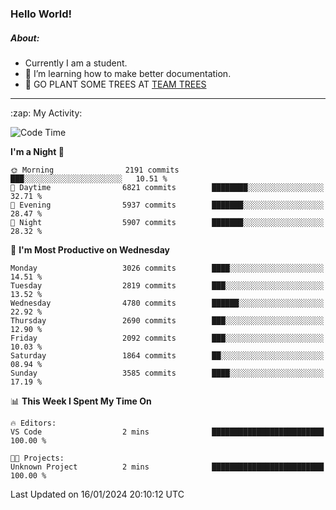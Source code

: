 ### Hello World!

##### About:
- Currently I am a student.
- 🌱 I’m learning how to make better documentation.
- 🌱 GO PLANT SOME TREES AT [TEAM TREES](https://teamtrees.org/)

---
  <summary>:zap: My Activity:</summary>
  
<!--START_SECTION:waka-->
![Code Time](http://img.shields.io/badge/Code%20Time-1%2C268%20hrs%2028%20mins-blue)

**I'm a Night 🦉** 

```text
🌞 Morning                2191 commits        ███░░░░░░░░░░░░░░░░░░░░░░   10.51 % 
🌆 Daytime                6821 commits        ████████░░░░░░░░░░░░░░░░░   32.71 % 
🌃 Evening                5937 commits        ███████░░░░░░░░░░░░░░░░░░   28.47 % 
🌙 Night                  5907 commits        ███████░░░░░░░░░░░░░░░░░░   28.32 % 
```
📅 **I'm Most Productive on Wednesday** 

```text
Monday                   3026 commits        ████░░░░░░░░░░░░░░░░░░░░░   14.51 % 
Tuesday                  2819 commits        ███░░░░░░░░░░░░░░░░░░░░░░   13.52 % 
Wednesday                4780 commits        ██████░░░░░░░░░░░░░░░░░░░   22.92 % 
Thursday                 2690 commits        ███░░░░░░░░░░░░░░░░░░░░░░   12.90 % 
Friday                   2092 commits        ███░░░░░░░░░░░░░░░░░░░░░░   10.03 % 
Saturday                 1864 commits        ██░░░░░░░░░░░░░░░░░░░░░░░   08.94 % 
Sunday                   3585 commits        ████░░░░░░░░░░░░░░░░░░░░░   17.19 % 
```


📊 **This Week I Spent My Time On** 

```text
🔥 Editors: 
VS Code                  2 mins              █████████████████████████   100.00 % 

🐱‍💻 Projects: 
Unknown Project          2 mins              █████████████████████████   100.00 % 
```


 Last Updated on 16/01/2024 20:10:12 UTC
<!--END_SECTION:waka-->
